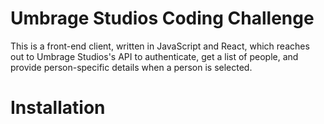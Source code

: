 # Umbrage Studios Coding Challenge
This is a front-end client, written in JavaScript and React, which reaches out to Umbrage Studios's API to authenticate, get a list of people, and provide person-specific details when a person is selected.

# Installation
